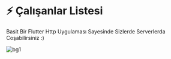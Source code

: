 # ⚡ Çalışanlar Listesi

Basit Bir Flutter Http Uygulaması Sayesinde Sizlerde Serverlerda Coşabilirsiniz :)

![bg1](https://user-images.githubusercontent.com/14349761/84552489-955e6300-ad19-11ea-8eba-34a381c76ce3.png)
